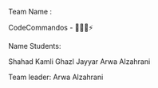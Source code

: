 Team Name :

CodeCommandos - 👩🏻‍💻⚡️

Name Students:

Shahad Kamli
Ghazl Jayyar
Arwa Alzahrani

Team leader:
Arwa Alzahrani
